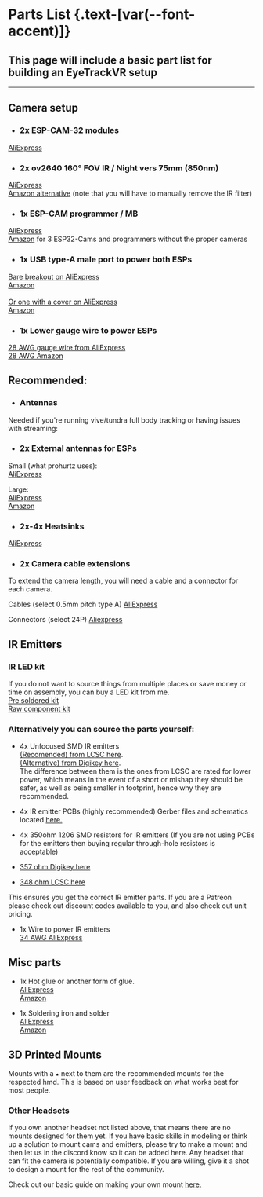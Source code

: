 <script setup>
import Alerts from '../../vue/alerts/Alerts.vue'
import { alerts } from '../../static/alerts'
import PartsList from '../../vue/parts_list/PartsList.vue'
</script>

# Parts List {.text-[var(--font-accent)]}

<Alerts :options="alerts.parts_list_one">
    <template v-slot:content>
        <p>
           Please note that no hardware has been fully set in stone, all purchases are at your loss if hardware changes.
        </p>
    </template>
</Alerts>

## This page will include a basic part list for building an EyeTrackVR setup

<Alerts :options="alerts.parts_list_two">
    <template v-slot:content>
        <p>
           It is recommended to source the main parts from AliExpress as it is much cheaper.
        </p>
    </template>
</Alerts>

---

<Alerts :options="alerts.parts_list_three">
    <template v-slot:content>
        <p>
           It is good practice to buy more than needed in some cases, namely programmers and ESPs, this reduces the risk of a DOA (dead on arrival) causing a delay.
        </p>
    </template>
</Alerts>

## Camera setup

- ### 2x ESP-CAM-32 modules  
[AliExpress](https://a.aliexpress.com/_mKjL9Cq)

- ### 2x ov2640 160° FOV IR / Night vers 75mm (850nm)  
[AliExpress](https://a.aliexpress.com/_mrNbZww)  
[Amazon alternative](https://www.amazon.com/Camera-Aideepen-Wide-Angle-Megapixel-Support/dp/B09XXPX4SP/) (note that you will have to manually remove the IR filter)

- ### 1x ESP-CAM programmer / MB  
[AliExpress](https://a.aliexpress.com/_mPaPgPu)  
[Amazon](https://www.amazon.com/DORHEA-Bluetooth-Development-4-75V-5-25V-Raspberry/dp/B08ZS5YWCG/)
 for 3 ESP32-Cams and programmers without the proper cameras

- ### 1x USB type-A male port to power both ESPs  
[Bare breakout on AliExpress](https://www.aliexpress.com/item/2255801092919590.html)  
[Amazon](https://www.amazon.com/10Gtek-DIP-Breakout-Adapter-2-54mm/dp/B09LC8WQCD/)  
\
[Or one with a cover on AliExpress](https://www.aliexpress.com/item/2251832820552545.html)  
[Amazon](https://www.amazon.com/Pigtail-Extension-Cables-Connector-Replacement/dp/B09ZQNJ2DJ/)  
- ### 1x Lower gauge wire to power ESPs  
[28 AWG gauge wire from AliExpress](https://a.aliexpress.com/_mK72cy6)  
[28 AWG Amazon](https://www.amazon.com/Fermerry-Silicone-Stranded-Copper-Electrical/dp/B089CTT5X1/)  


## Recommended:

- ### Antennas
Needed if you're running vive/tundra full body tracking or having issues with streaming:
- ### 2x External antennas for ESPs 
Small (what prohurtz uses):  
[AliExpress](https://a.aliexpress.com/_ms1TzXc)

Large:  
[AliExpress](https://www.aliexpress.com/item/2255800868378357.html)  
[Amazon](https://www.amazon.com/gp/product/B09K3ZPY5Z/)

- ### 2x-4x Heatsinks
[AliExpress](https://www.aliexpress.us/item/3256803892794950.html)

- ### 2x Camera cable extensions
To extend the camera length, you will need a cable and a connector for each camera.

Cables (select 0.5mm pitch type A) [AliExpress](https://a.aliexpress.com/_mqVcK8a)

Connectors (select 24P) [Aliexpress](https://www.aliexpress.com/item/3256804096715690.html)


## IR Emitters

### IR LED kit
If you do not want to source things from multiple places or save money or time on assembly, you can buy a LED kit from me.  
[Pre soldered kit](https://www.tindie.com/products/27837/)  
[Raw component kit](https://www.tindie.com/products/27736/)

### Alternatively you can source the parts yourself:
- 4x Unfocused SMD IR emitters  
[(Recomended) from LCSC here](https://www.lcsc.com/product-detail/Infrared-IR-LEDs_XINGLIGHT-XL-3216HIRC-850_C965891.html).  
[(Alternative) from Digikey here](https://www.digikey.com/en/products/detail/inolux/IN-P32ZTIR/10384796).  
The difference between them is the ones from LCSC are rated for lower power, which means in the event of a short or mishap they should be safer, as well as being smaller in footprint, hence why they are recommended.
<Alerts :options="alerts.parts_list_four">
    <template v-slot:content>
        <p>
           The smaller ones can not be soldered at temps above 245C or they will burn. Low temp solder is recommended.
        </p>
    </template>
</Alerts>

<Alerts :options="alerts.parts_list_five">
    <template v-slot:content>
        <p>
           <text class="font-bold">DO NOT BUY FOCUSED ONES!</text>
           <br>
           If they look like something you would find in a TV remote, do not use them. If you aren't exactly sure what you are doing, buy them from the LCSC or Digikey link.
        </p>
    </template>
</Alerts>

- 4x IR emitter PCBs (highly recommended) Gerber files and schematics located [here.](https://github.com/RedHawk989/EyeTrackVR-Hardware/tree/main/IR%20Emmitter)

- 4x 350ohm 1206 SMD resistors for IR emitters (If you are not using PCBs for the emitters then buying regular  through-hole resistors is acceptable)
  
- [357 ohm Digikey here](https://www.digikey.com/en/products/detail/stackpole-electronics-inc/RMCF1206FT357R/1759919)
- [348 ohm LCSC here](https://lcsc.com/product-detail/Chip-Resistor-Surface-Mount_BOURNS-CR1206-FX-3480ELF_C205328.html)

This ensures you get the correct IR emitter parts.
If you are a Patreon please check out discount codes available to you, and also check out unit pricing.

- 1x Wire to power IR emitters  
[34 AWG AliExpress](https://www.aliexpress.com/item/3256804720067942.html)  

## Misc parts

- 1x Hot glue or another form of glue.   
[AliExpress](https://www.aliexpress.com/item/3256803968572059.html)  
[Amazon](https://www.amazon.com/Assark-Sticks-School-Repairs-20W/dp/B09FYWQ44L/)

- 1x Soldering iron and solder  
[AliExpress](https://www.aliexpress.com/item/3256801448141079.html)  
[Amazon](https://www.amazon.com/Liouhoum-Auto-Sleep-Adjustable-Temperature-Thermostatic/dp/B08PZBPXLZ/ref=sr_1_9)

## 3D Printed Mounts

Mounts with a `★` next to them are the recommended mounts for the respected hmd. This is based on user feedback on what works best for most people.

<PartsList />

### Other Headsets

If you own another headset not listed above, that means there are no mounts designed for them yet. If you have basic skills in modeling or think up a solution to mount cams and emitters, please try to make a mount and then let us in the discord know so it can be added here. Any headset that can fit the camera is potentially compatible. If you are willing, give it a shot to design a mount for the rest of the community.

Check out our basic guide on making your own mount [here.](./creating_your_own_mount)

<Alerts :options="alerts.parts_list_six">
    <template v-slot:content>
        <p>
           If you have a headset mount that is not listed above, please let us know in the discord so it can be added here.
        </p>
    </template>
</Alerts>

